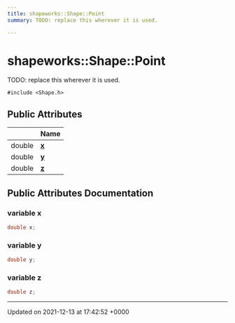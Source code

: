 ```yaml
---
title: shapeworks::Shape::Point
summary: TODO: replace this wherever it is used. 

---
```


# shapeworks::Shape::Point



TODO: replace this wherever it is used. 


`#include <Shape.h>`

## Public Attributes

|                | Name           |
| -------------- | -------------- |
| double | **[x](../Classes/classshapeworks_1_1Shape_1_1Point.md#variable-x)**  |
| double | **[y](../Classes/classshapeworks_1_1Shape_1_1Point.md#variable-y)**  |
| double | **[z](../Classes/classshapeworks_1_1Shape_1_1Point.md#variable-z)**  |

## Public Attributes Documentation

### variable x

```cpp
double x;
```


### variable y

```cpp
double y;
```


### variable z

```cpp
double z;
```


-------------------------------

Updated on 2021-12-13 at 17:42:52 +0000